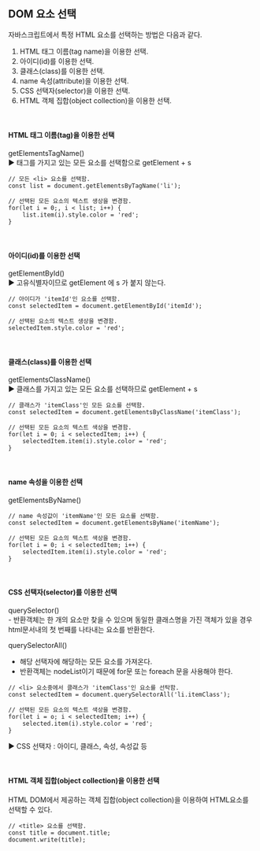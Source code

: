 DOM 요소 선택
-
자바스크립트에서 특정 HTML 요소를 선택하는 방법은 다음과 같다.

1. HTML 태그 이름(tag name)을 이용한 선택.
2. 아이디(id)를 이용한 선택.
3. 클래스(class)를 이용한 선택.
4. name 속성(attribute)을 이용한 선택.
5. CSS 선택자(selector)을 이용한 선택.
6. HTML 객체 집합(object collection)을 이용한 선택.

<br>

<h4>HTML 태그 이름(tag)을 이용한 선택</h4>
getElementsTagName() <br>
▶ 태그를 가지고 있는 모든 요소를 선택함으로 getElement + s

```
// 모든 <li> 요소를 선택함.
const list = document.getElementsByTagName('li');

// 선택된 모든 요소의 텍스트 생상을 변경함.
for(let i = 0;, i < list; i++) {
	list.item(i).style.color = 'red';
}
```

<br>

<h4>아이디(id)를 이용한 선택</h4>
getElementById() <br>
▶ 고유식별자이므로 getElement 에 s 가 붙지 않는다.

```
// 아이디가 'itemId'인 요소를 선택함.
const selectedItem = document.getElementById('itemId');

// 선택된 요소의 텍스트 생상을 변경함.
selectedItem.style.color = 'red';
```

<br>

<h4>클래스(class)를 이용한 선택</h4>
getElementsClassName() <br>
▶ 클래스를 가지고 있는 모든 요소를 선택하므로 getElement + s

```
// 클래스가 'itemClass'인 모든 요소를 선택함.
const selectedItem = document.getElementsByClassName('itemClass');

// 선택된 모든 요소의 텍스트 색상을 변경함.
for(let i = 0; i < selectedItem; i++) {
	selectedItem.item(i).style.color = 'red';
}
```

<br>

<h4>name 속성을 이용한 선택</h4>
getElementsByName()

```
// name 속성값이 'itemName'인 모든 요소를 선택함.
const selectedItem = document.getElementsByName('itemName');

// 선택된 모든 요소의 텍스트 색상을 변경함.
for(let i = 0; i < selectedItem; i++) {
	selectedItem.item(i).style.color = 'red';
}
```

<br>

<h4>CSS 선택자(selector)를 이용한 선택</h4>
querySelector() <br>
- 반환객체는 한 개의 요소만 찾을 수 있으며 동일한 클래스명을 가진 객체가 있을 경우 html문서내의 첫 번째를 나타내는 요소를 반환한다. <br>

querySelectorAll()
- 해당 선택자에 해당하는 모든 요소를 가져온다.
- 반환객체는 nodeList이기 때문에 for문 또는 foreach 문을 사용해야 한다.

```
// <li> 요소중에서 클래스가 'itemClass'인 요소를 선탁함.
const selectedItem = document.querySelectorAll('li.itemClass');

// 선택된 모든 요소의 텍스트 색상을 변경함.
for(let i = o; i < selectedItem; i++) {
	selected.item(i).style.color = 'red';
}
```
▶ CSS 선택자 : 아이디, 클래스, 속성, 속성값 등 <br>

<br>

<h4>HTML 객체 집합(object collection)을 이용한 선택</h4>
HTML DOM에서 제공하는 객체 집합(object collection)을 이용하여 HTML요소를 선택할 수 있다.

```
// <title> 요소를 선택함.
const title = document.title;
document.write(title);
```
